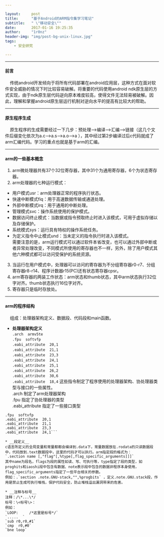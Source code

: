 ```yaml
--- 

layout:     post
title:      "基于Android的ARM指令集学习笔记"
subtitle:   " \"移动安全\""
date:       2017-01-16 19:25:35
author:     "1r0nz"
header-img: "img/post-bg-unix-linux.jpg"
tags:
    - 安全研究

---
```



---  
#### 前言  
&nbsp;&nbsp;&nbsp;&nbsp;传统android开发倾向于将所有代码部署在android应用层，这种方式在面对软件安全威胁的情况下时比较容易破解。将重要的代码使用android ndk原生层的方式实现，由于ndk原生层代码逆向原本难度较高，使得文件无法轻易被破解。因此，理解和掌握android原生层运行机制对逆向水平的提高有比较大的帮助。  

---  

#### 原生程序生成  
&nbsp;&nbsp;&nbsp;&nbsp;原生程序的生成需要经过一下几步：预处理——>编译——>汇编——>链接（这几个文件后缀变化依次为a.c——>a.s——>a.o——>a
），其中经过第2步编译过后c代码就成了arm汇编代码。学习的重点也就是基于arm的汇编。  

---  

#### arm的一些基本概念  
1. arm微处理器共有37个32位寄存器，其中31个为通用寄存器，6个为状态寄存器。  
2. arm处理器的七种运行模式：  
* 用户模式usr：arm处理器正常的程序执行状态。  
* 快速中断模式fiq：用于高速数据传输或通道处理。  
* 外部中断模式irq：用于通用的中断处理。  
* 管理模式svc：操作系统使用的保护模式。  
* 数据访问终止模式：当数据或指令预取终止时进入该模式，可用于虚拟存储以及存储保护。  
* 系统模式sys：运行具有特权的操作系统任务。  
* 为定义指令中止模式und：当未定义的指令执行时进入该模式。  
需要注意的是，arm运行模式可以通过软件本省改变，也可以通过外部中断或者异常处理改变，不同模式所使用的寄存器也不一样，另外，除了用户模式其他六种模式都可以访问受保护的系统资源。  
3. 当运行在用户模式中，处理器可以访问的寄存器为不分组寄存器r0-r7、分组寄存器r8-r14、程序计数器r15(PC)还有状态寄存器cpsr。  
4. arm寄存器的两装工作状态：arm状态和thumb状态，其中arm状态执行32位字对齐。thumb状态执行16位字对齐。  
5. 寄存器只是临时存放处。  

---  

#### arm的程序结构  
&nbsp;&nbsp;&nbsp;&nbsp;组成：处理器架构定义、数据段、代码段和main函数。  
* __处理器架构定义__  
`.arch  armv5te`  
`.fpu  softvfp`  
`.eabi_attribute  20,1`  
`.eabi_attribute  21,1`  
`.eabi_attribute  23,3`  
`.eabi_attribute  24,1`  
`.eabi_attribute  25,1`  
`.eabi_attribute  26,2`  
`.eabi_attribute  30,6`  
`.eabi_attribute  18,4`
这些指令制定了程序使用的处理器架构、协处理器类型与接口的一些属性。  
.arch 制定了arm处理器架构  
.fpu 指定了协处理器的类型  
.eabi_attribute 指定了一些接口类型  
```arch  armv5te  
.fpu  softvfp  
.eabi_attribute  20,1  
.eabi_attribute  21,1  
.eabi_attribute  23,3  
.eabi_attribute  24,1```  

* __段定义__  
c语言所定义的全局变量和常量都都会编译到.data下，常量数据放在.rodata的只读数据段中，代码放到.text数据段中，这里的代码才可以执行。arm指定段的格式为：  
`.section name [,"flag"[,%type[,flag_specific_arguments]]]`  
其中name为段名，flags为段的属性如读、写、可执行等，type指定了段的类型，如proghits和iaoshi段中包含有数据、note表示段中包含的数据非程序本身使用，flag_specific_arguments指定了一些平台相关的参数。  
例如：.`section .note.GNU-stack,"",%progbits` ，定义.note.GNU.stack段，作用是禁止生成可执行堆栈，保护代码安全，防止堆栈溢出漏洞带来的危害。  

* __注释与标号__  
注释：/\*...\*/  
标号：\<标号\>：  
例如：  
`LOOP:     /*这里是标号*/`  
`.....  `  
`sub r0,r0,#1`  
`cmp  r0,#0`  
`bne loop`  


